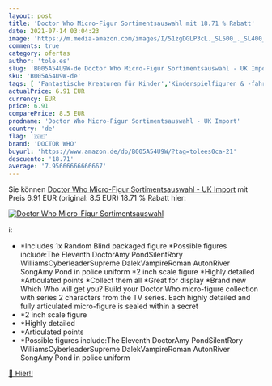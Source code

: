 ```yaml
---
layout: post
title: 'Doctor Who Micro-Figur Sortimentsauswahl mit 18.71 % Rabatt'
date: 2021-07-14 03:04:23
image: 'https://m.media-amazon.com/images/I/51zgDGLP3cL._SL500_._SL400_.jpg'
comments: true
category: ofertas
author: 'tole.es'
slug: 'B005A54U9W-de Doctor Who Micro-Figur Sortimentsauswahl - UK Import'
sku: 'B005A54U9W-de'
tags: [ 'Fantastische Kreaturen für Kinder','Kinderspielfiguren & -fahrzeuge','Menschen-Spielfiguren','Spielzeug','Spielzeugfiguren & Spielwelten','doctor who', ]
actualPrice: 6.91 EUR
currency: EUR
price: 6.91
comparePrice: 8.5 EUR
prodname: 'Doctor Who Micro-Figur Sortimentsauswahl - UK Import'
country: 'de'
flag: '🇩🇪'
brand: 'DOCTOR WHO'
buyurl: 'https://www.amazon.de/dp/B005A54U9W/?tag=tolees0ca-21'
descuento: '18.71'
average: '7.95666666666667'
---
```


Sie können [Doctor Who Micro-Figur Sortimentsauswahl - UK Import](https://www.amazon.de/dp/B005A54U9W/?tag=tolees0ca-21) mit Preis 6.91 EUR (original: 8.5 EUR) 18.71 % Rabatt hier:

[![Doctor Who Micro-Figur Sortimentsauswahl](https://m.media-amazon.com/images/I/51zgDGLP3cL._SL500_._SL400_.jpg)](https://www.amazon.de/dp/B005A54U9W/?tag=tolees0ca-21)

ℹ️:

- *Includes 1x Random Blind packaged figure *Possible figures include:The Eleventh DoctorAmy PondSilentRory WilliamsCyberleaderSupreme DalekVampireRoman AutonRiver SongAmy Pond in police uniform *2 inch scale figure *Highly detailed *Articulated points *Collect them all *Great for display *Brand new Which Who will get you? Build your Doctor Who micro-figure collection with series 2 characters from the TV series. Each highly detailed and fully articulated micro-figure is sealed within a secret
- *2 inch scale figure
- *Highly detailed
- *Articulated points
- *Possible figures include:The Eleventh DoctorAmy PondSilentRory WilliamsCyberleaderSupreme DalekVampireRoman AutonRiver SongAmy Pond in police uniform

[🛒 Hier!!](https://www.amazon.de/dp/B005A54U9W/?tag=tolees0ca-21)
